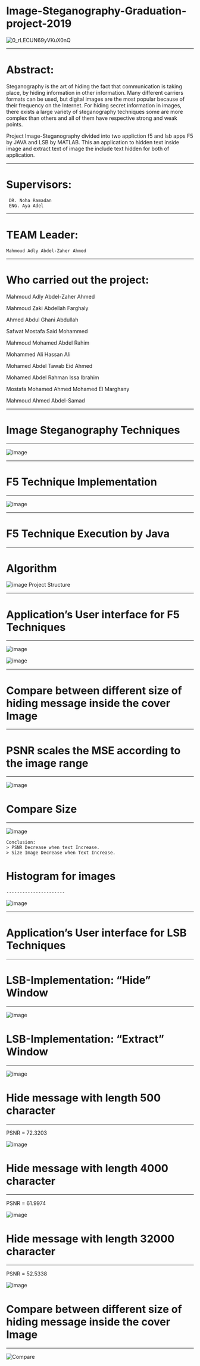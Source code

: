 # Image-Steganography-Graduation-project-2019
 
![0_rLECUN69yVKuX0nQ](https://user-images.githubusercontent.com/52346253/117952603-9c209c00-b315-11eb-86f9-0ecbaf1a1250.png)

 --------------------------------------------
 # Abstract:
  Steganography is the art of hiding the fact that communication is taking place, by hiding information in other information. Many different carriers formats can be used, but         digital images are the most popular because of their frequency on the Internet. For hiding secret information in images, there exists a large variety of steganography           techniques some are more complex than others and all of them have respective strong and weak points.
    
  Project Image-Steganography divided into two appliction f5 and lsb apps
      F5 by JAVA and LSB by MATLAB. This an application to hidden text inside image and extract text of image the include text hidden for both of application.
    
----------------------------------------------------------------
# Supervisors:
     DR. Noha Ramadan
     ENG. Aya Adel
----------------------------------------------------------------
# TEAM Leader:
    Mahmoud Adly Abdel-Zaher Ahmed
----------------------------------------------------------------
# Who carried out the project:

Mahmoud Adly Abdel-Zaher Ahmed

Mahmoud Zaki Abdellah Farghaly

Ahmed Abdul Ghani Abdullah

Safwat Mostafa Said Mohammed

Mahmoud Mohamed Abdel Rahim

Mohammed Ali Hassan Ali

Mohamed Abdel Tawab Eid Ahmed

Mohamed Abdel Rahman Issa Ibrahim

Mostafa Mohamed Ahmed Mohamed El Marghany

Mahmoud Ahmed Abdel-Samad

-----------------------------------------------------------------------------------------------------------------
# Image Steganography Techniques
---------------------------------
![image](https://user-images.githubusercontent.com/52346253/117949145-1b13d580-b312-11eb-9173-53591502d3cc.png)

-----------------------------------------------------------------------------------------------------------------
# F5 Technique Implementation
-----------------------------
![image](https://user-images.githubusercontent.com/52346253/117949366-57dfcc80-b312-11eb-8480-d34b3cd9c58a.png)

-----------------------------------------------------------------------------------------------------------------
# F5 Technique Execution by Java
--------------------------------
   # Algorithm
   
![image](https://user-images.githubusercontent.com/52346253/117949510-7c3ba900-b312-11eb-84c5-1699a1d34e21.png)
Project Structure

--------------------------------------------------------------------------------------------------------------------
# Application’s User interface for F5 Techniques
------------------------------------------------
![image](https://user-images.githubusercontent.com/52346253/117949803-cae94300-b312-11eb-9938-3e2ad39413a7.png)

![image](https://user-images.githubusercontent.com/52346253/117950371-67134a00-b313-11eb-9a7e-c40a2d6daef0.png)

----------------------------------------------------------------------------------------------------------------------
# Compare between different size of hiding message inside the cover Image
--------------------------------------------------------------------------

   # PSNR scales the MSE according to the image range 
   ---------------------------------------------------
![image](https://user-images.githubusercontent.com/52346253/117951270-4dbecd80-b314-11eb-9c7c-172b3ce4bc23.png)

   # Compare Size
   --------------
![image](https://user-images.githubusercontent.com/52346253/117950604-a5a90480-b313-11eb-8902-271431648665.png)

    Conclusion:
    > PSNR Decrease when text Increase.
    > Size Image Decrease when Text Increase.
   

   # Histogram for images
    ----------------------
![image](https://user-images.githubusercontent.com/52346253/117950739-cc673b00-b313-11eb-8915-19bce7c158a5.png)

-------------------------------------------------------------------------------------------------------------------------
# Application’s User interface for LSB Techniques
-------------------------------------------------

   # LSB-Implementation: “Hide” Window
   -----------------------------------
   
![image](https://user-images.githubusercontent.com/52346253/117950982-033d5100-b314-11eb-94b7-a9c11d62e4dd.png)

   # LSB-Implementation: “Extract” Window
   --------------------------------------
   
![image](https://user-images.githubusercontent.com/52346253/117951047-12240380-b314-11eb-824c-b2f86f763a3d.png)

   # Hide message with length 500 character
   ----------------------------------------
   PSNR = 72.3203
   
![image](https://user-images.githubusercontent.com/52346253/117951425-72b34080-b314-11eb-9126-7bb8a4df3c52.png)

   # Hide message with length 4000 character
   -----------------------------------------
   PSNR = 61.9974
   
![image](https://user-images.githubusercontent.com/52346253/117951517-89599780-b314-11eb-8d13-feb2c756cb1d.png)

   # Hide message with length 32000 character
   ------------------------------------------
   PSNR = 52.5338

![image](https://user-images.githubusercontent.com/52346253/117951593-9a0a0d80-b314-11eb-9630-74d32c7e845f.png)

   # Compare between different size of hiding message inside the cover Image
   -------------------------------------------------------------------------

![Compare](https://user-images.githubusercontent.com/52346253/117952124-23214480-b315-11eb-9d94-eb9cd06efde1.GIF)






